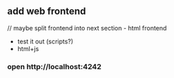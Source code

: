 
## add web frontend

// maybe split frontend into next section
	- html frontend
- test it out (scripts?)
- html+js

### open http://localhost:4242
